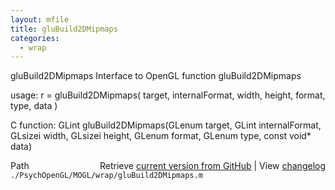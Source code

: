 ```yaml
---
layout: mfile
title: gluBuild2DMipmaps
categories:
  - wrap
---
```


gluBuild2DMipmaps  Interface to OpenGL function gluBuild2DMipmaps

usage:  r = gluBuild2DMipmaps\( target, internalFormat, width, height, format, type, data \)

C function:  GLint gluBuild2DMipmaps\(GLenum target, GLint internalFormat, GLsizei width, GLsizei height, GLenum format, GLenum type, const void\* data\)


<div class="code_header" style="text-align:right;">
  <span style="float:left;">Path&nbsp;&nbsp;</span> <span class="counter">Retrieve <a href=
  "https://raw.github.com/Psychtoolbox-3/Psychtoolbox-3/beta/./PsychOpenGL/MOGL/wrap/gluBuild2DMipmaps.m">current version from GitHub</a> | View <a href=
  "https://github.com/Psychtoolbox-3/Psychtoolbox-3/commits/beta/./PsychOpenGL/MOGL/wrap/gluBuild2DMipmaps.m">changelog</a></span>
</div>
<div class="code">
  <code>./PsychOpenGL/MOGL/wrap/gluBuild2DMipmaps.m</code>
</div>
